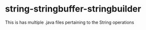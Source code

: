 # string-stringbuffer-stringbuilder
This is has multiple .java files pertaining to the String operations

